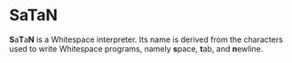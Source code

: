 SaTaN
=====

**S**a**T**a**N** is a Whitespace interpreter. Its name is derived from the characters used to write Whitespace programs, namely **s**pace, **t**ab, and **n**ewline.
